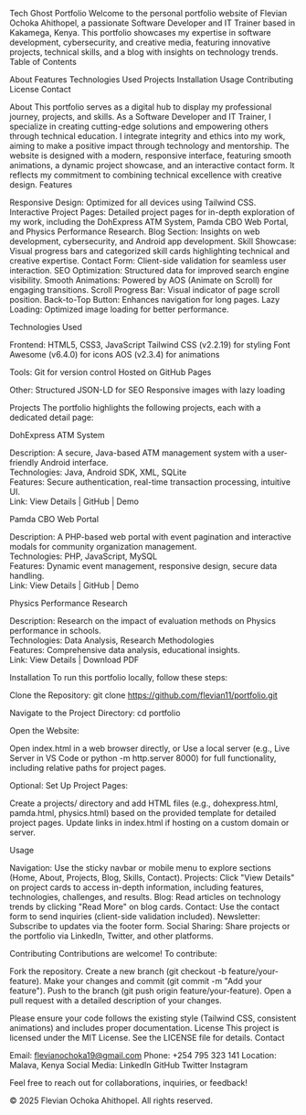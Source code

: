 Tech Ghost Portfolio
Welcome to the personal portfolio website of Flevian Ochoka Ahithopel, a passionate Software Developer and IT Trainer based in Kakamega, Kenya. This portfolio showcases my expertise in software development, cybersecurity, and creative media, featuring innovative projects, technical skills, and a blog with insights on technology trends.
Table of Contents

About
Features
Technologies Used
Projects
Installation
Usage
Contributing
License
Contact

About
This portfolio serves as a digital hub to display my professional journey, projects, and skills. As a Software Developer and IT Trainer, I specialize in creating cutting-edge solutions and empowering others through technical education. I integrate integrity and ethics into my work, aiming to make a positive impact through technology and mentorship.
The website is designed with a modern, responsive interface, featuring smooth animations, a dynamic project showcase, and an interactive contact form. It reflects my commitment to combining technical excellence with creative design.
Features

Responsive Design: Optimized for all devices using Tailwind CSS.
Interactive Project Pages: Detailed project pages for in-depth exploration of my work, including the DohExpress ATM System, Pamda CBO Web Portal, and Physics Performance Research.
Blog Section: Insights on web development, cybersecurity, and Android app development.
Skill Showcase: Visual progress bars and categorized skill cards highlighting technical and creative expertise.
Contact Form: Client-side validation for seamless user interaction.
SEO Optimization: Structured data for improved search engine visibility.
Smooth Animations: Powered by AOS (Animate on Scroll) for engaging transitions.
Scroll Progress Bar: Visual indicator of page scroll position.
Back-to-Top Button: Enhances navigation for long pages.
Lazy Loading: Optimized image loading for better performance.

Technologies Used

Frontend:
HTML5, CSS3, JavaScript
Tailwind CSS (v2.2.19) for styling
Font Awesome (v6.4.0) for icons
AOS (v2.3.4) for animations


Tools:
Git for version control
Hosted on GitHub Pages


Other:
Structured JSON-LD for SEO
Responsive images with lazy loading



Projects
The portfolio highlights the following projects, each with a dedicated detail page:

DohExpress ATM System  

Description: A secure, Java-based ATM management system with a user-friendly Android interface.  
Technologies: Java, Android SDK, XML, SQLite  
Features: Secure authentication, real-time transaction processing, intuitive UI.  
Link: View Details | GitHub | Demo


Pamda CBO Web Portal  

Description: A PHP-based web portal with event pagination and interactive modals for community organization management.  
Technologies: PHP, JavaScript, MySQL  
Features: Dynamic event management, responsive design, secure data handling.  
Link: View Details | GitHub | Demo


Physics Performance Research  

Description: Research on the impact of evaluation methods on Physics performance in schools.  
Technologies: Data Analysis, Research Methodologies  
Features: Comprehensive data analysis, educational insights.  
Link: View Details | Download PDF



Installation
To run this portfolio locally, follow these steps:

Clone the Repository:
git clone https://github.com/flevian11/portfolio.git


Navigate to the Project Directory:
cd portfolio


Open the Website:

Open index.html in a web browser directly, or
Use a local server (e.g., Live Server in VS Code or python -m http.server 8000) for full functionality, including relative paths for project pages.


Optional: Set Up Project Pages:

Create a projects/ directory and add HTML files (e.g., dohexpress.html, pamda.html, physics.html) based on the provided template for detailed project pages.
Update links in index.html if hosting on a custom domain or server.



Usage

Navigation: Use the sticky navbar or mobile menu to explore sections (Home, About, Projects, Blog, Skills, Contact).
Projects: Click "View Details" on project cards to access in-depth information, including features, technologies, challenges, and results.
Blog: Read articles on technology trends by clicking "Read More" on blog cards.
Contact: Use the contact form to send inquiries (client-side validation included).
Newsletter: Subscribe to updates via the footer form.
Social Sharing: Share projects or the portfolio via LinkedIn, Twitter, and other platforms.

Contributing
Contributions are welcome! To contribute:

Fork the repository.
Create a new branch (git checkout -b feature/your-feature).
Make your changes and commit (git commit -m "Add your feature").
Push to the branch (git push origin feature/your-feature).
Open a pull request with a detailed description of your changes.

Please ensure your code follows the existing style (Tailwind CSS, consistent animations) and includes proper documentation.
License
This project is licensed under the MIT License. See the LICENSE file for details.
Contact

Email: flevianochoka19@gmail.com
Phone: +254 795 323 141
Location: Malava, Kenya
Social Media:
LinkedIn
GitHub
Twitter
Instagram



Feel free to reach out for collaborations, inquiries, or feedback!

© 2025 Flevian Ochoka Ahithopel. All rights reserved.
